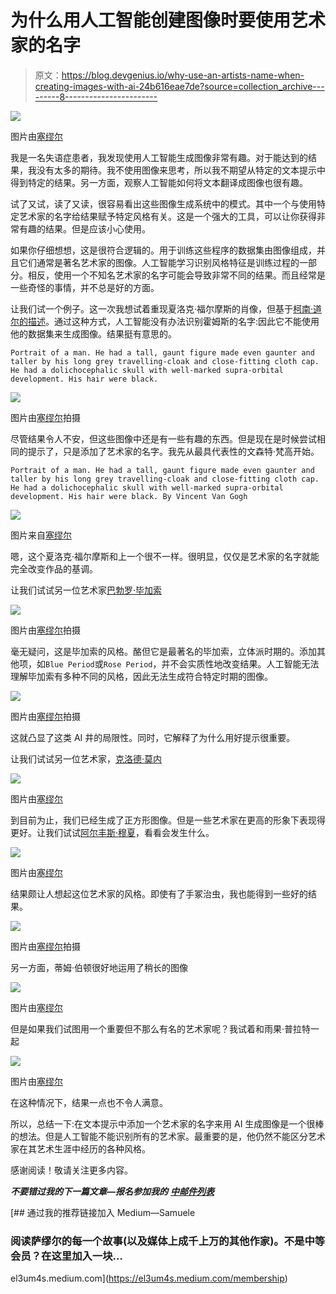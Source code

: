 # 为什么用人工智能创建图像时要使用艺术家的名字

> 原文：<https://blog.devgenius.io/why-use-an-artists-name-when-creating-images-with-ai-24b616eae7de?source=collection_archive---------8----------------------->

![](img/e0b2c992eb53fb32dd33fb6f0767df9f.png)

图片由[塞缪尔](https://medium.com/@el3um4s)

我是一名失语症患者，我发现使用人工智能生成图像非常有趣。对于能达到的结果，我没有太多的期待。我不使用图像来思考，所以我不期望从特定的文本提示中得到特定的结果。另一方面，观察人工智能如何将文本翻译成图像也很有趣。

试了又试，读了又读，很容易看出这些图像生成系统中的模式。其中一个与使用特定艺术家的名字给结果赋予特定风格有关。这是一个强大的工具，可以让你获得非常有趣的结果。但是应该小心使用。

如果你仔细想想，这是很符合逻辑的。用于训练这些程序的数据集由图像组成，并且它们通常是著名艺术家的图像。人工智能学习识别风格特征是训练过程的一部分。相反，使用一个不知名艺术家的名字可能会导致非常不同的结果。而且经常是一些奇怪的事情，并不总是好的方面。

让我们试一个例子。这一次我想试着重现夏洛克·福尔摩斯的肖像，但基于[柯南·道尔的描述](https://www.arthur-conan-doyle.com/index.php/Sherlock_Holmes#Physical_appearance)。通过这种方式，人工智能没有办法识别霍姆斯的名字:因此它不能使用他的数据集来生成图像。结果挺有意思的。

```
Portrait of a man. He had a tall, gaunt figure made even gaunter and taller by his long grey travelling-cloak and close-fitting cloth cap. He had a dolichocephalic skull with well-marked supra-orbital development. His hair were black.
```

![](img/1112dc30dded0924df39a2f7ea32d602.png)

图片由[塞缪尔](https://medium.com/@el3um4s)拍摄

尽管结果令人不安，但这些图像中还是有一些有趣的东西。但是现在是时候尝试相同的提示了，只是添加了艺术家的名字。我先从最具代表性的文森特·梵高开始。

```
Portrait of a man. He had a tall, gaunt figure made even gaunter and taller by his long grey travelling-cloak and close-fitting cloth cap. He had a dolichocephalic skull with well-marked supra-orbital development. His hair were black. By Vincent Van Gogh
```

![](img/ef95f6d5a0ec95d111f57dbf25d6cc49.png)

图片来自[塞缪尔](https://medium.com/@el3um4s)

嗯，这个夏洛克·福尔摩斯和上一个很不一样。很明显，仅仅是艺术家的名字就能完全改变作品的基调。

让我们试试另一位艺术家[巴勃罗·毕加索](https://en.wikipedia.org/wiki/Pablo_Picasso)

![](img/aa09465017a4a26ee4335c9c24b82cc9.png)

图片由[塞缪尔](https://medium.com/@el3um4s)拍摄

毫无疑问，这是毕加索的风格。酪但它是最著名的毕加索，立体派时期的。添加其他项，如`Blue Period`或`Rose Period`，并不会实质性地改变结果。人工智能无法理解毕加索有多种不同的风格，因此无法生成符合特定时期的图像。

![](img/a3413d638da33aa66990c5a1308985f7.png)

图片由[塞缪尔](https://medium.com/@el3um4s)拍摄

这就凸显了这类 AI 井的局限性。同时，它解释了为什么用好提示很重要。

让我们试试另一位艺术家，[克洛德·莫内](https://en.wikipedia.org/wiki/Claude_Monet)

![](img/7330a303938b786f6ab7faf95d9dd6bb.png)

图片由[塞缪尔](https://medium.com/@el3um4s)

到目前为止，我们已经生成了正方形图像。但是一些艺术家在更高的形象下表现得更好。让我们试试[阿尔丰斯·穆夏](https://en.wikipedia.org/wiki/Alphonse_Mucha)，看看会发生什么。

![](img/a178a784dce9cc867d7b51ea5ce76965.png)

图片由[塞缪尔](https://medium.com/@el3um4s)

结果颇让人想起这位艺术家的风格。即使有了手冢治虫，我也能得到一些好的结果。

![](img/aa43d734dc5c21ecc31dbc0bdc71d4de.png)

图片由[塞缪尔](https://medium.com/@el3um4s)拍摄

另一方面，蒂姆·伯顿很好地运用了稍长的图像

![](img/5b6f3a1a938e6f4a11378c3e1326bde5.png)

图片由[塞缪尔](https://medium.com/@el3um4s)

但是如果我们试图用一个重要但不那么有名的艺术家呢？我试着和雨果·普拉特一起

![](img/dec8babbbf67197b59ff59a897412e0b.png)

图片由[塞缪尔](https://medium.com/@el3um4s)

在这种情况下，结果一点也不令人满意。

所以，总结一下:在文本提示中添加一个艺术家的名字来用 AI 生成图像是一个很棒的想法。但是人工智能不能识别所有的艺术家。最重要的是，他仍然不能区分艺术家在其艺术生涯中经历的各种风格。

感谢阅读！敬请关注更多内容。

***不要错过我的下一篇文章—报名参加我的*** [***中邮件列表***](https://medium.com/subscribe/@el3um4s)

[](https://el3um4s.medium.com/membership) [## 通过我的推荐链接加入 Medium—Samuele

### 阅读萨缪尔的每一个故事(以及媒体上成千上万的其他作家)。不是中等会员？在这里加入一块…

el3um4s.medium.com](https://el3um4s.medium.com/membership)